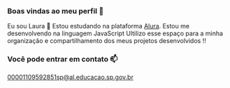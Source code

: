 ### Boas vindas ao meu perfil 💞

Eu sou Laura 🌸
Estou estudando na plataforma [Alura]( https://cursos.alura.com.br ).
Estou me desenvolvendo na linguagem JavaScript
Ultilizo esse espaço para a minha organização e compartilhamento dos meus projetos desenvolvidos !!





### Você pode entrar em contato 📫

00001109592851sp@al.educacao.sp.gov.br




[](https://i1.sndcdn.com/artworks-VwTUaJNHGk0bJMo8-mZbVTw-t500x500.jpg)
